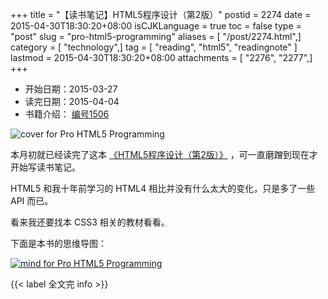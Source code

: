 +++
title = "【读书笔记】HTML5程序设计（第2版）"
postid = 2274
date = 2015-04-30T18:30:20+08:00
isCJKLanguage = true
toc = false
type = "post"
slug = "pro-html5-programming"
aliases = [ "/post/2274.html",]
category = [ "technology",]
tag = [ "reading", "html5", "readingnote" ]
lastmod = 2015-04-30T18:30:20+08:00
attachments = [ "2276", "2277",]
+++


- 开始日期：2015-03-27
- 读完日期：2015-04-04
- 书籍介绍： [编号1506](https://zengrong.net/read/#2015)

![cover for Pro HTML5 Programming][52]

本月初就已经读完了这本 [《HTML5程序设计（第2版）》][1] ，可一直磨蹭到现在才开始写读书笔记。

HTML5 和我十年前学习的 HTML4 相比并没有什么太大的变化，只是多了一些 API 而已。

看来我还要找本 CSS3 相关的教材看看。

下面是本书的思维导图： <!--more-->

[![mind for Pro HTML5 Programming][51]][51]

{{< label 全文完 info >}}

[1]: http://book.douban.com/subject/10608238/
[2]: https://zengrong.net/read/#2015
[51]: /uploads/2015/04/pro-html5-programming-mind.png
[52]: /uploads/2015/04/pro-html5-programming-cover.jpg
